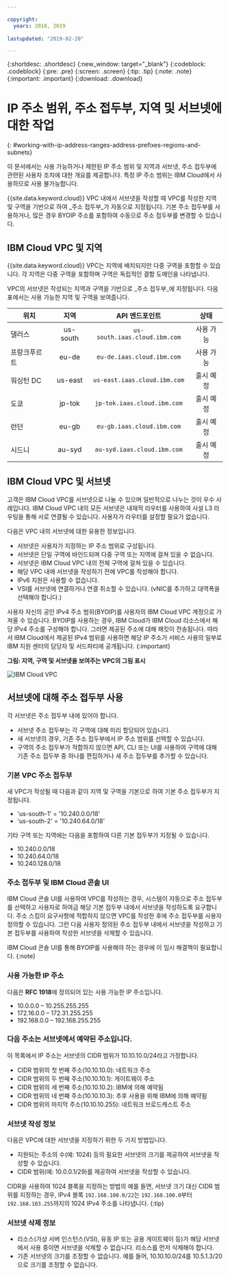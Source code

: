 ```yaml
---

copyright:
  years: 2018, 2019
  
lastupdated: "2019-02-20"

---
```


{:shortdesc: .shortdesc}
{:new_window: target="_blank"}
{:codeblock: .codeblock}
{:pre: .pre}
{:screen: .screen}
{:tip: .tip}
{:note: .note}
{:important: .important}
{:download: .download}

# IP 주소 범위, 주소 접두부, 지역 및 서브넷에 대한 작업 
{: #working-with-ip-address-ranges-address-prefixes-regions-and-subnets}

이 문서에서는 사용 가능하거나 제한된 IP 주소 범위 및 지역과 서브넷, 주소 접두부에 관련된 사용자 조치에 대한 개요를 제공합니다. 특정 IP 주소 범위는 IBM Cloud에서 사용하므로 사용 불가능합니다.   

{{site.data.keyword.cloud}} VPC 내에서 서브넷을 작성할 때 VPC를 작성한 지역 및 구역을 기반으로 하여 _주소 접두부_가 자동으로 지정됩니다. 기본 주소 접두부를 사용하거나, 많은 경우 BYOIP 주소를 포함하여 수동으로 주소 접두부를 변경할 수 있습니다.  

## IBM Cloud VPC 및 지역

{{site.data.keyword.cloud}} VPC는 지역에 배치되지만 다중 구역을 포함할 수 있습니다. 각 지역은 다중 구역을 포함하며 구역은 독립적인 결함 도메인을 나타냅니다.

VPC의 서브넷은 작성되는 지역과 구역을 기반으로 _주소 접두부_에 지정됩니다. 다음 표에서는 사용 가능한 지역 및 구역을 보여줍니다. 

|   위치     | 지역 | API 엔드포인트 |상태|
| ------- | :------: | :------: |:------: |
| 댈러스 | us-south | `us-south.iaas.cloud.ibm.com`| 사용 가능 |
| 프랑크푸르트 | eu-de | `eu-de.iaas.cloud.ibm.com`| 사용 가능 |
| 워싱턴 DC | us-east | `us-east.iaas.cloud.ibm.com`| 출시 예정 |
| 도쿄 | jp-tok | `jp-tok.iaas.cloud.ibm.com`| 출시 예정 |
| 런던 | eu-gb | `eu-gb.iaas.cloud.ibm.com`| 출시 예정 |
| 시드니 | au-syd | `au-syd.iaas.cloud.ibm.com`| 출시 예정 |

## IBM Cloud VPC 및 서브넷

고객은 IBM Cloud VPC를 서브넷으로 나눌 수 있으며 일반적으로 나누는 것이 우수 사례입니다. IBM Cloud VPC 내의 모든 서브넷은 내재적 라우터를 사용하여 사설 L3 라우팅을 통해 서로 연결될 수 있습니다. 사용자가 라우터를 설정할 필요가 없습니다. 

다음은 VPC 내의 서브넷에 대한 유용한 정보입니다.

* 서브넷은 사용자가 지정하는 IP 주소 범위로 구성됩니다. 
* 서브넷은 단일 구역에 바인드되며 다중 구역 또는 지역에 걸쳐 있을 수 없습니다.
* 서브넷은 IBM Cloud VPC 내의 전체 구역에 걸쳐 있을 수 있습니다.
* 해당 VPC 내에 서브넷을 작성하기 전에 VPC를 작성해야 합니다.
* IPv6 지원은 사용할 수 없습니다.
* VSI를 서브넷에 연결하거나 연결 취소할 수 있습니다. (vNIC를 추가하고 대역폭을 선택해야 합니다.)

사용자 자신의 공인 IPv4 주소 범위(BYOIP)를 사용자의 IBM Cloud VPC 계정으로 가져올 수 있습니다. BYOIP를 사용하는 경우, IBM Cloud가 IBM Cloud 리소스에서 해당 IPv4 주소를 구성해야 합니다. 그러면 제공된 주소에 대해 패킷이 전송됩니다. 따라서 IBM Cloud에서 제공된 IPv4 범위를 사용하면 해당 IP 주소가 서비스 사용의 일부로 IBM 지원 센터의 담당자 및 서드파티에 공개됩니다.
{:important}

**그림: 지역, 구역 및 서브넷을 보여주는 VPC의 그림 표시**

![IBM Cloud VPC](images/vpc-experience.png)

## 서브넷에 대해 주소 접두부 사용

각 서브넷은 주소 접두부 내에 있어야 합니다.
 * 서브넷 주소 접두부는 각 구역에 대해 미리 할당되어 있습니다.
 * 새 서브넷의 경우, 기존 주소 접두부에서 IP 주소 범위를 선택할 수 있습니다.
 * 구역의 주소 접두부가 적합하지 않으면 API, CLI 또는 UI를 사용하여 구역에 대해 기존 주소 접두부 중 하나를 편집하거나 새 주소 접두부를 추가할 수 있습니다.
 
### 기본 VPC 주소 접두부
 
새 VPC가 작성될 때 다음과 같이 지역 및 구역을 기본으로 하여 기본 주소 접두부가 지정됩니다.
 
* 'us-south-1' = '10.240.0.0/18'
* 'us-south-2' = '10.240.64.0/18'

기타 구역 또는 지역에는 다음을 포함하여 다른 기본 접두부가 지정될 수 있습니다.
 
 * 10.240.0.0/18
 * 10.240.64.0/18
 * 10.240.128.0/18
 
### 주소 접두부 및 IBM Cloud 콘솔 UI
 
IBM Cloud 콘솔 UI를 사용하여 VPC를 작성하는 경우, 시스템이 자동으로 주소 접두부를 선택하고 사용자로 하여금 해당 기본 접두부 내에서 서브넷을 작성하도록 요구합니다. 주소 스킴이 요구사항에 적합하지 않으면 VPC를 작성한 후에 주소 접두부를 사용자 정의할 수 있습니다. 그런 다음 사용자 정의된 주소 접두부 내에서 서브넷을 작성하고 기본 접두부를 사용하여 작성한 서브넷을 삭제할 수 있습니다.
 
IBM Cloud 콘솔 UI를 통해 BYOIP를 사용해야 하는 경우에 이 임시 해결책이 필요합니다.
{:note}

### 사용 가능한 IP 주소

다음은 **RFC 1918**에 정의되어 있는 사용 가능한 IP 주소입니다.

 * 10.0.0.0 – 10.255.255.255
 * 172.16.0.0 – 172.31.255.255
 * 192.168.0.0 – 192.168.255.255

### 다음 주소는 서브넷에서 예약된 주소입니다.

이 목록에서 IP 주소는 서브넷의 CIDR 범위가 10.10.10.0/24라고 가정합니다.

  * CIDR 범위의 첫 번째 주소(10.10.10.0): 네트워크 주소
  * CIDR 범위의 두 번째 주소(10.10.10.1): 게이트웨이 주소
  * CIDR 범위의 세 번째 주소(10.10.10.2): IBM에 의해 예약됨
  * CIDR 범위의 네 번째 주소(10.10.10.3): 추후 사용을 위해 IBM에 의해 예약됨
  * CIDR 범위의 마지막 주소(10.10.10.255): 네트워크 브로드캐스트 주소

### 서브넷 작성 정보

다음은 VPC에 대한 서브넷을 지정하기 위한 두 가지 방법입니다.
  * 지원되는 주소의 수(예: 1024) 등의 필요한 서브넷의 크기를 제공하여 서브넷을 작성할 수 있습니다.
  * CIDR 범위(예: 10.0.0.1/29)를 제공하여 서브넷을 작성할 수 있습니다.
  
CIDR을 사용하여 1024 블록을 지정하는 방법의 예를 들면, 서브넷 크기 대신 CIDR 범위를 지정하는 경우, IPv4 블록 `192.168.100.0/22`는 `192.168.100.0`부터 `192.168.103.255`까지의 1024 IPv4 주소를 나타냅니다.
{:tip}

### 서브넷 삭제 정보
  * 리소스(가상 서버 인스턴스(VSI), 유동 IP 또는 공용 게이트웨이 등)가 해당 서브넷에서 사용 중이면 서브넷을 삭제할 수 없습니다. 리소스를 먼저 삭제해야 합니다.
  * 기존 서브넷의 크기를 조정할 수 없습니다. 예를 들어, 10.10.10.0/24를 10.5.1.3/20으로 크기를 조정할 수 없습니다.
